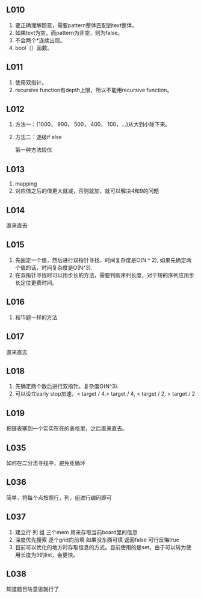 ## L010

1. 要正确理解题意，需要pattern整体匹配到text整体。
2. 如果text为空，而pattern为非空，则为false。
3. 不会两个*连续出现。
4. bool（）函数。



## L011

1. 使用双指针。
2. recursive function有depth上限，所以不能用recursive function。



## L012

1. 方法一：{1000， 900， 500， 400， 100，...}从大到小除下来。

2. 方法二：逐级if else

   第一种方法较优
   
   

## L013

1. mapping
2. 对应值之后的值更大就减，否则就加，就可以解决4和9的问题







## L014

直来直去



## L015

1. 先固定一个值，然后进行双指针寻找，时间复杂度是O(N ^ 2), 如果先确定两个值的话，时间复杂度是O(N^3).
2. 在双指针寻找时可以用步长的方法，需要判断序列长度，对于短的序列应用步长定位更费时间。



## L016

1. 和15题一样的方法



## L017

直来直去



## L018

1. 先确定两个数后进行双指针。复杂度O(N^3).
2. 可以设立early stop加速，< target / 4,> target / 4, < target / 2, > target / 2


## L019

把链表塞到一个实实在在的表格里，之后直来直去。



## L035

如何在二分法寻找中，避免死循环



## L036

简单，将每个点按照行，列，组进行编码即可

## L037
1. 建立行 列 组 三个mem 用来存取当前board里的信息
2. 深度优先搜索 逐个grid向前填 如果没东西可填 返回false 可行反悔true
3. 目前可以优化的地方时存取信息的方式。目前使用的是set，由于可以转为使用长度为9的list，会更快。


## L038
知道题目啥意思就行了